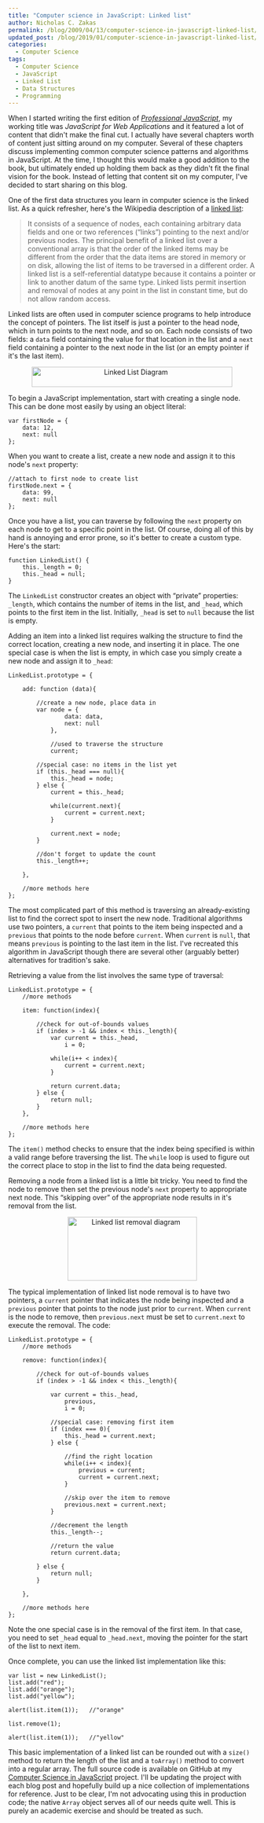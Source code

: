 ```yaml
---
title: "Computer science in JavaScript: Linked list"
author: Nicholas C. Zakas
permalink: /blog/2009/04/13/computer-science-in-javascript-linked-list/
updated_post: /blog/2019/01/computer-science-in-javascript-linked-list/
categories:
  - Computer Science
tags:
  - Computer Science
  - JavaScript
  - Linked List
  - Data Structures
  - Programming
---
```

When I started writing the first edition of [<cite>Professional JavaScript</cite>][1], my working title was <cite>JavaScript for Web Applications</cite> and it featured a lot of content that didn't make the final cut. I actually have several chapters worth of content just sitting around on my computer. Several of these chapters discuss implementing common computer science patterns and algorithms in JavaScript. At the time, I thought this would make a good addition to the book, but ultimately ended up holding them back as they didn't fit the final vision for the book. Instead of letting that content sit on my computer, I've decided to start sharing on this blog.

One of the first data structures you learn in computer science is the linked list. As a quick refresher, here's the Wikipedia description of a [linked list][2]:

> It consists of a sequence of nodes, each containing arbitrary data fields and one or two references (&#8220;links&#8221;) pointing to the next and/or previous nodes. The principal benefit of a linked list over a conventional array is that the order of the linked items may be different from the order that the data items are stored in memory or on disk, allowing the list of items to be traversed in a different order. A linked list is a self-referential datatype because it contains a pointer or link to another datum of the same type. Linked lists permit insertion and removal of nodes at any point in the list in constant time, but do not allow random access.

Linked lists are often used in computer science programs to help introduce the concept of pointers. The list itself is just a pointer to the head node, which in turn points to the next node, and so on. Each node consists of two fields: a `data` field containing the value for that location in the list and a `next` field containing a pointer to the next node in the list (or an empty pointer if it's the last item).

<p style="text-align: center;">
  <a href="http://en.wikipedia.org/wiki/File:Singly-linked-list.svg"><img src="/images/posts/2009/04/408px-Singly-linked-list.svg_.png" alt="Linked List Diagram"  width="408" height="41" /></a>
</p>

To begin a JavaScript implementation, start with creating a single node. This can be done most easily by using an object literal:

    var firstNode = {
        data: 12,
        next: null
    };

When you want to create a list, create a new node and assign it to this node's `next` property:

    //attach to first node to create list
    firstNode.next = {
        data: 99,
        next: null
    };

Once you have a list, you can traverse by following the `next` property on each node to get to a specific point in the list. Of course, doing all of this by hand is annoying and error prone, so it's better to create a custom type. Here's the start:

    function LinkedList() {
        this._length = 0;
        this._head = null;
    }

The `LinkedList` constructor creates an object with &#8220;private&#8221; properties: `_length`, which contains the number of items in the list, and `_head`, which points to the first item in the list. Initially, `_head` is set to `null` because the list is empty.

Adding an item into a linked list requires walking the structure to find the correct location, creating a new node, and inserting it in place. The one special case is when the list is empty, in which case you simply create a new node and assign it to `_head`:

    LinkedList.prototype = {
    
        add: function (data){
    
            //create a new node, place data in
            var node = {
                    data: data,
                    next: null
                },
    
                //used to traverse the structure
                current;
    
            //special case: no items in the list yet
            if (this._head === null){
                this._head = node;
            } else {
                current = this._head;
    
                while(current.next){
                    current = current.next;
                }
    
                current.next = node;
            }
    
            //don't forget to update the count
            this._length++;
    
        },
    
        //more methods here
    };

The most complicated part of this method is traversing an already-existing list to find the correct spot to insert the new node. Traditional algorithms use two pointers, a `current` that points to the item being inspected and a `previous` that points to the node before `current`. When `current` is `null`, that means `previous` is pointing to the last item in the list. I've recreated this algorithm in JavaScript though there are several other (arguably better) alternatives for tradition's sake.

Retrieving a value from the list involves the same type of traversal:

    LinkedList.prototype = {
        //more methods
    
        item: function(index){
    
            //check for out-of-bounds values
            if (index > -1 && index < this._length){
                var current = this._head,
                    i = 0;
    
                while(i++ < index){
                    current = current.next;
                }
    
                return current.data;
            } else {
                return null;
            }
        },
    
        //more methods here
    };

The `item()` method checks to ensure that the index being specified is within a valid range before traversing the list. The `while` loop is used to figure out the correct place to stop in the list to find the data being requested.

Removing a node from a linked list is a little bit tricky. You need to find the node to remove then set the previous node's `next` property to appropriate next node. This &#8220;skipping over&#8221; of the appropriate node results in it's removal from the list.

<p style="text-align: center;">
  <a href="http://en.wikipedia.org/wiki/File:Singly_linked_list_delete_after.png"><img src="/images/posts/2009/04/Singly_linked_list_delete_after.png" alt="Linked list removal diagram" width="263" height="130" class="alignnone size-full wp-image-2948" /></a>
</p>

The typical implementation of linked list node removal is to have two pointers, a `current` pointer that indicates the node being inspected and a `previous` pointer that points to the node just prior to `current`. When `current` is the node to remove, then `previous.next` must be set to `current.next` to execute the removal. The code:

    LinkedList.prototype = {
        //more methods
    
        remove: function(index){
    
            //check for out-of-bounds values
            if (index > -1 && index < this._length){
    
                var current = this._head,
                    previous,
                    i = 0;
    
                //special case: removing first item
                if (index === 0){
                    this._head = current.next;
                } else {
    
                    //find the right location
                    while(i++ < index){
                        previous = current;
                        current = current.next;
                    }
    
                    //skip over the item to remove
                    previous.next = current.next;
                }
    
                //decrement the length
                this._length--;
    
                //return the value
                return current.data;            
    
            } else {
                return null;
            }
    
        },
    
        //more methods here
    };

Note the one special case is in the removal of the first item. In that case, you need to set `_head` equal to `_head.next`, moving the pointer for the start of the list to next item.

Once complete, you can use the linked list implementation like this:

    var list = new LinkedList();
    list.add("red");
    list.add("orange");
    list.add("yellow");
    
    alert(list.item(1));   //"orange"
    
    list.remove(1);
    
    alert(list.item(1));   //"yellow"

This basic implementation of a linked list can be rounded out with a `size()` method to return the length of the list and a `toArray()` method to convert into a regular array. The full source code is available on GitHub at my [Computer Science in JavaScript][3] project. I'll be updating the project with each blog post and hopefully build up a nice collection of implementations for reference. Just to be clear, I'm not advocating using this in production code; the native `Array` object serves all of our needs quite well. This is purely an academic exercise and should be treated as such.

 [1]: http://www.amazon.com/gp/product/047022780X?ie=UTF8&tag=nczonline-20&linkCode=as2&camp=1789&creative=390957&creativeASIN=047022780X
 [2]: http://en.wikipedia.org/wiki/Linked_list
 [3]: http://github.com/nzakas/computer-science-in-javascript/
